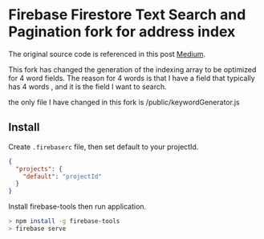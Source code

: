 # Firebase Firestore Text Search and Pagination fork for address index

The original source code is referenced in this post [Medium](https://medium.com/@ken11zer01/firebase-firestore-text-search-and-pagination-91a0df8131ef).

This fork has changed the generation of the indexing array to be optimized for 4 word fields.
The reason for 4 words is that I have a field that typically has 4 words , and it is the field I want to search.

the only file I have changed in this fork is /public/keywordGenerator.js

## Install


Create ```.firebaserc``` file, then set default to your projectId. 
```json
{
  "projects": {
    "default": "projectId"
  }
}
```

Install firebase-tools then run application.
```bash
> npm install -g firebase-tools
> firebase serve
```

